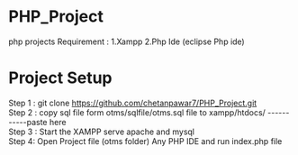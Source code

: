 # PHP_Project
php projects 
Requirement : 1.Xampp 
              2.Php Ide (eclipse Php ide)
              
# Project Setup 
Step 1 : git clone https://github.com/chetanpawar7/PHP_Project.git<br>
Step 2 : copy sql file form otms/sqlfile/otms.sql file to xampp/htdocs/ -----------paste here <br>
Step 3 : Start the XAMPP serve apache and mysql<br>
Step 4: Open Project file (otms folder) Any PHP IDE and  run index.php file  <br>

